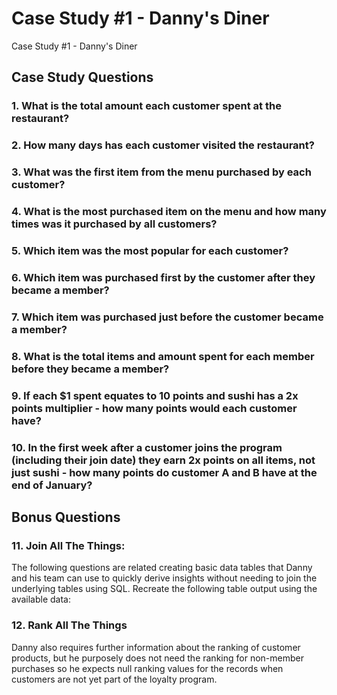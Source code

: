 # Case Study #1 - Danny's Diner 
Case Study #1 - Danny's Diner 

## Case Study Questions
### 1. What is the total amount each customer spent at the restaurant?
### 2. How many days has each customer visited the restaurant?
### 3. What was the first item from the menu purchased by each customer?
### 4. What is the most purchased item on the menu and how many times was it purchased by all customers?
### 5. Which item was the most popular for each customer?
### 6. Which item was purchased first by the customer after they became a member?
### 7. Which item was purchased just before the customer became a member?
### 8. What is the total items and amount spent for each member before they became a member?
### 9.  If each $1 spent equates to 10 points and sushi has a 2x points multiplier - how many points would each customer have?
### 10. In the first week after a customer joins the program (including their join date) they earn 2x points on all items, not just sushi - how many points do customer A and B have at the end of January?

## Bonus Questions

### 11. Join All The Things: 
The following questions are related creating basic data tables that Danny 
and his team can use to quickly derive insights without needing to join the underlying tables using SQL.
Recreate the following table output using the available data:


### 12. Rank All The Things
Danny also requires further information about the ranking of customer products, 
but he purposely does not need the ranking for non-member purchases 
so he expects null ranking values for the records when customers are not yet part of the loyalty program.





